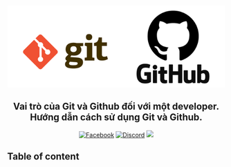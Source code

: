 <div align="center">
    <img src="./img/git2.png" alt="github">
    <h2>Vai trò của Git và Github đối với một developer.<br>Hướng dẫn cách sử dụng Git và Github.
    </h2>
    <p>
        <a href="https://www.facebook.com/HELLOGIT_UoG-Information-Technology-Club-102617695289423"><img src="https://img.shields.io/badge/Facebook-Join%20now-orange?style=flat&logo=facebook"  alt="Facebook"></a>
        <a href="https://discord.gg/syT7WzcFYP"><img src="https://img.shields.io/badge/Discord-Join%20now-yellow?style=flat&logo=discord" alt="Discord"></a>
        <a href="#"><img src="https://img.shields.io/badge/Release-May%2015th%2C%202021-blue?style=flat"></a>
    </p>
</div>

## Table of content
